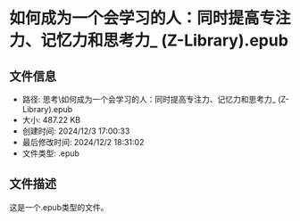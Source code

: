 ﻿# 如何成为一个会学习的人：同时提高专注力、记忆力和思考力_ (Z-Library).epub

## 文件信息
- 路径: 思考\如何成为一个会学习的人：同时提高专注力、记忆力和思考力_ (Z-Library).epub
- 大小: 487.22 KB
- 创建时间: 2024/12/3 17:00:33
- 最后修改时间: 2024/12/2 18:31:02
- 文件类型: .epub

## 文件描述
这是一个.epub类型的文件。

